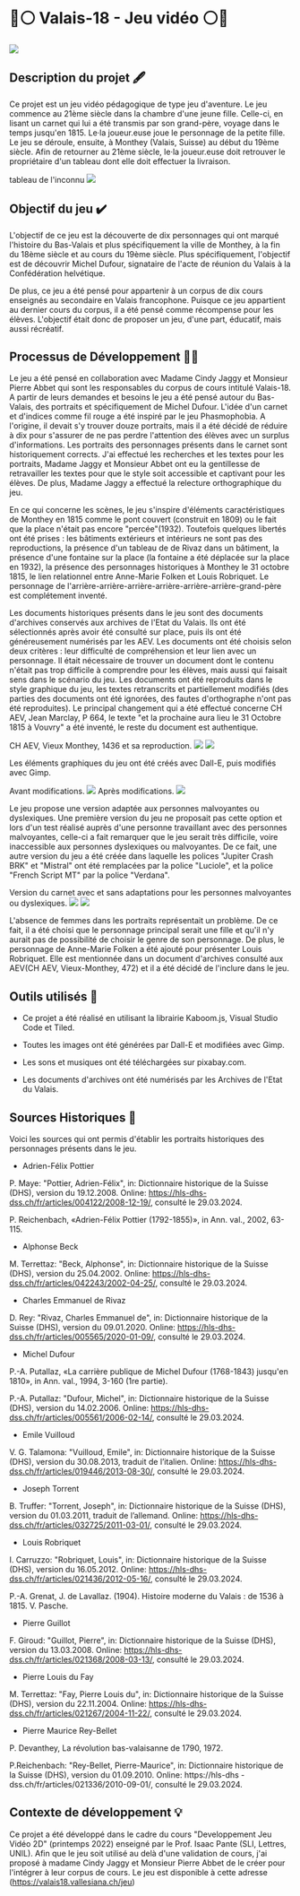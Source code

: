 # 🔴⚪ Valais-18 - Jeu vidéo ⚪🔴

![](assets/readme/Pont.png)

## Description du projet 🖋️
Ce projet est un jeu vidéo pédagogique de type jeu d'aventure. Le jeu commence au 21ème siècle dans la chambre d'une jeune fille. Celle-ci, en lisant un carnet qui lui a été transmis par son grand-père, voyage dans le temps jusqu'en 1815. Le·la joueur.euse joue le personnage de la petite fille. Le jeu se déroule, ensuite, à Monthey (Valais, Suisse) au début du 19ème siècle. Afin de retourner au 21ème siècle, le·la joueur.euse doit retrouver le propriétaire d'un tableau dont elle doit effectuer la livraison. 

tableau de l'inconnu 
![](assets/readme/Dufour.png)

## Objectif du jeu ✔️
L'objectif de ce jeu est la découverte de dix personnages qui ont marqué l'histoire du Bas-Valais et plus spécifiquement la ville de Monthey, à la fin du 18ème siècle et au cours du 19ème siècle. Plus spécifiquement, l'objectif est de découvrir Michel Dufour, signataire de l'acte de réunion du Valais à la Confédération helvétique. 

De plus, ce jeu a été pensé pour appartenir à un corpus de dix cours enseignés au secondaire en Valais francophone. Puisque ce jeu appartient au dernier cours du corpus, il a été pensé comme récompense pour les élèves. L'objectif était donc de proposer un jeu, d'une part, éducatif, mais aussi récréatif. 

## Processus de Développement 👩‍💻
Le jeu a été pensé en collaboration avec Madame Cindy Jaggy et Monsieur Pierre Abbet qui sont les responsables du corpus de cours intitulé Valais-18. A partir de leurs demandes et besoins le jeu a été pensé autour du Bas-Valais, des portraits et spécifiquement de Michel Dufour. L'idée d'un carnet et d'indices comme fil rouge a été inspiré par le jeu Phasmophobia. A l'origine, il devait s'y trouver douze portraits, mais il a été décidé de réduire à dix pour s'assurer de ne pas perdre l'attention des élèves avec un surplus d'informations. Les portraits des personnages présents dans le carnet sont historiquement corrects. J'ai effectué les recherches et les textes pour les portraits, Madame Jaggy et Monsieur Abbet ont eu la gentillesse de retravailler les textes pour que le style soit accessible et captivant pour les élèves. De plus, Madame Jaggy a effectué la relecture orthographique du jeu.

En ce qui concerne les scènes, le jeu s'inspire d'éléments caractéristiques de Monthey en 1815 comme le pont couvert (construit en 1809) ou le fait que la place n'était pas encore "percée"(1932). Toutefois quelques libertés ont été prises : les bâtiments extérieurs et intérieurs ne sont pas des reproductions, la présence d'un tableau de de Rivaz dans un bâtiment, la présence d'une fontaine sur la place (la fontaine a été déplacée sur la place en 1932), la présence des personnages historiques à Monthey le 31 octobre 1815, le lien relationnel entre Anne-Marie Folken et Louis Robriquet. Le personnage de l'arrière-arrière-arrière-arrière-arrière-arrière-grand-père est complétement inventé. 

Les documents historiques présents dans le jeu sont des documents d'archives conservés aux archives de l'Etat du Valais. Ils ont été sélectionnés après avoir été consulté sur place, puis ils ont été généreusement numérisés par les AEV. Les documents ont été choisis selon deux critères : leur difficulté de compréhension et leur lien avec un personnage. Il était nécessaire de trouver un document dont le contenu n'était pas trop difficile à comprendre pour les élèves, mais aussi qui faisait sens dans le scénario du jeu. Les documents ont été reproduits dans le style graphique du jeu, les textes retranscrits et partiellement modifiés (des parties des documents ont été ignorées, des fautes d'orthographe n'ont pas été reproduites). Le principal changement qui a été effectué concerne CH AEV, Jean Marclay, P 664, le texte "et la prochaine aura lieu le 31 Octobre 1815 à Vouvry" a été inventé, le reste du document est authentique. 

CH AEV, Vieux Monthey, 1436 et sa reproduction.
![](assets/readme/09-CH-AEV-Vieux-Monthey-1346_001.png)
![](assets/readme/papier_2.png)


Les éléments graphiques du jeu ont été créés avec Dall-E, puis modifiés avec Gimp. 

Avant modifications.
![](assets/readme/scène_intro_4.png)
Après modifications. 
![](assets/readme/scene_intro_1.png)

Le jeu propose une version adaptée aux personnes malvoyantes ou dyslexiques. Une première version du jeu ne proposait pas cette option et lors d'un test réalisé auprès d'une personne travaillant avec des personnes malvoyantes, celle-ci a fait remarquer que le jeu serait très difficile, voire inaccessible aux personnes dyslexiques ou malvoyantes. De ce fait, une autre version du jeu a été créée dans laquelle les polices "Jupiter Crash BRK" et "Mistral" ont été remplacées par la police "Luciole", et la police "French Script MT" par la police "Verdana". 

Version du carnet avec et sans adaptations pour les personnes malvoyantes ou dyslexiques.
![](assets/readme/carnet_3_2.png)
![](assets/readme/Lecture_carnet_3_2.png)

L'absence de femmes dans les portraits représentait un problème. De ce fait, il a été choisi que le personnage principal serait une fille et qu'il n'y aurait pas de possibilité de choisir le genre de son personnage. De plus, le personnage de Anne-Marie Folken a été ajouté pour présenter Louis Robriquet. Elle est mentionnée dans un document d'archives consulté aux AEV(CH AEV, Vieux-Monthey, 472) et il a été décidé de l'inclure dans le jeu.  

## **Outils utilisés** 🔧
- Ce projet a été réalisé en utilisant la librairie Kaboom.js, Visual Studio Code et Tiled.

- Toutes les images ont été générées par Dall-E et modifiées avec Gimp.

- Les sons et musiques ont été téléchargées sur pixabay.com.

- Les documents d'archives ont été numérisés par les Archives de l'Etat du Valais.

## **Sources Historiques** 📖
Voici les sources qui ont permis d'établir les portraits historiques des personnages présents dans le jeu. 

- Adrien-Félix Pottier


P. Maye: "Pottier, Adrien-Félix", in: Dictionnaire 	historique de la Suisse (DHS), version du 19.12.2008. Online: https://hls-dhs-dss.ch/fr/articles/004122/2008-12-19/, consulté le 29.03.2024.

P. Reichenbach, «Adrien-Félix Pottier (1792-1855)», in Ann. val., 2002, 63-115.

- Alphonse Beck

M. Terrettaz: "Beck, Alphonse", in: Dictionnaire historique de la Suisse (DHS), version du 25.04.2002. Online: https://hls-dhs-dss.ch/fr/articles/042243/2002-04-25/, consulté le 29.03.2024.

- Charles Emmanuel de Rivaz

D. Rey: "Rivaz, Charles Emmanuel de", in: Dictionnaire historique de la Suisse (DHS), version du 09.01.2020. Online: https://hls-dhs-dss.ch/fr/articles/005565/2020-01-09/, consulté le 29.03.2024.

- Michel Dufour

P.-A. Putallaz, «La carrière publique de Michel Dufour (1768-1843) jusqu'en 1810», in Ann. val., 1994, 3-160 (1re partie).

P.-A. Putallaz: "Dufour, Michel", in: Dictionnaire historique de la Suisse (DHS), version du 14.02.2006. Online: https://hls-dhs-dss.ch/fr/articles/005561/2006-02-14/, consulté le 29.03.2024.


- Emile Vuilloud

V. G. Talamona: "Vuilloud, Emile", in: Dictionnaire historique de la Suisse (DHS), version du 30.08.2013, traduit de l’italien. Online: https://hls-dhs-dss.ch/fr/articles/019446/2013-08-30/, consulté le 29.03.2024.

- Joseph Torrent

B. Truffer: "Torrent, Joseph", in: Dictionnaire historique de la Suisse (DHS), version du 
01.03.2011, traduit de l’allemand.
Online: https://hls-dhs-dss.ch/fr/articles/032725/2011-03-01/, consulté le 29.03.2024.

- Louis Robriquet

I. Carruzzo: "Robriquet, Louis", in: Dictionnaire historique de la Suisse (DHS), version du 16.05.2012. Online: https://hls-dhs-dss.ch/fr/articles/021436/2012-05-16/, consulté le 29.03.2024.

P.-A. Grenat, J. de Lavallaz. (1904). Histoire moderne du Valais : de 1536 à 1815. V. Pasche.

- Pierre Guillot 

F. Giroud: "Guillot, Pierre", in: Dictionnaire historique de la Suisse (DHS), version du 13.03.2008. Online: https://hls-dhs-dss.ch/fr/articles/021368/2008-03-13/, consulté le 29.03.2024.

- Pierre Louis du Fay

M. Terrettaz: "Fay, Pierre Louis du", in: Dictionnaire historique de la Suisse (DHS), version du 22.11.2004. Online: https://hls-dhs-dss.ch/fr/articles/021267/2004-11-22/, consulté le 29.03.2024.

- Pierre Maurice Rey-Bellet

P. Devanthey, La révolution bas-valaisanne de 1790, 1972.

P.Reichenbach: "Rey-Bellet, Pierre-Maurice", in: Dictionnaire historique de la Suisse (DHS), 
version du 01.09.2010. Online: https://hls-dhs
-dss.ch/fr/articles/021336/2010-09-01/, consulté le 29.03.2024.

## Contexte de développement 💡
Ce projet a été développé dans le cadre du cours "Developpement Jeu Vidéo 2D" (printemps 2022) enseigné par le Prof. Isaac Pante (SLI, Lettres, UNIL).
Afin que le jeu soit utilisé au delà d'une validation de cours, j'ai proposé à madame Cindy Jaggy et Monsieur Pierre Abbet de le créer pour l'intégrer à leur corpus de cours. Le jeu est disponible à cette adresse (https://valais18.vallesiana.ch/jeu)
